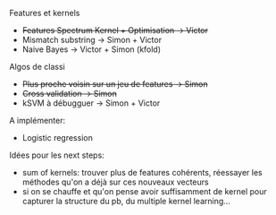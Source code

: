 Features et kernels
- ~~Features Spectrum Kernel + Optimisation -> Victor~~
- Mismatch substring -> Simon + Victor
- Naive Bayes -> Victor + Simon (kfold)

Algos de classi
- ~~Plus proche voisin sur un jeu de features -> Simon~~
- ~~Cross validation -> Simon~~
- kSVM à débugguer -> Simon + Victor

A implémenter:
- Logistic regression

Idées pour les next steps:
- sum of kernels: trouver plus de features cohérents, réessayer les méthodes qu'on a déjà sur ces nouveaux vecteurs
- si on se chauffe et qu'on pense avoir suffisamment de kernel pour capturer la structure du pb, du multiple kernel learning...
